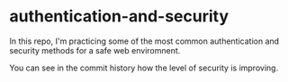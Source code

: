 # authentication-and-security
In this repo, I'm practicing some of the most common authentication and security methods for a safe web enviromnent.

You can see in the commit history how the level of security is improving.
